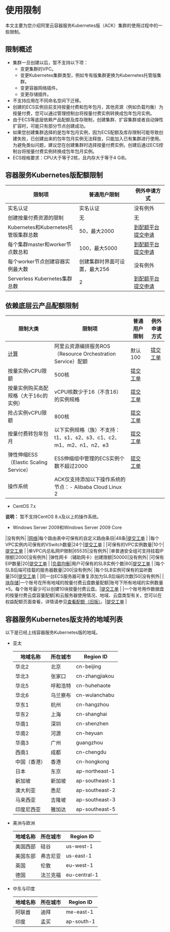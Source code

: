 # 使用限制

本文主要为您介绍阿里云容器服务Kubernetes版（ACK）集群的使用过程中的一些限制。

## 限制概述

-   集群一旦创建以后，暂不支持以下项：
    -   变更集群的VPC。
    -   变更Kubernetes集群类型，例如专有版集群更换为Kubernetes托管版集群。
    -   变更容器网络插件。
    -   变更存储插件。
-   不支持应用在不同命名空间下迁移。
-   创建的ECS实例目前支持按量付费和包年包月，其他资源（例如负载均衡）为按量付费，您可以通过管理控制台将按量付费实例转换成包年包月实例。
-   由于ECS等底层依赖产品配额及库存限制，创建集群、扩容集群或者自动弹性扩容时，可能只有部分节点创建成功。
-   如果您创建集群选择的是包年包月实例，因为ECS配额及库存限制可能导致创建失败，已创建出来的包年包月实例无法释放，只能加入已有集群进行使用。为避免类似问题，建议您在创建集群时选择按量付费实例，创建后通过ECS控制台将按量付费实例转换成包年包月实例。
-   ECS规格要求：CPU大于等于2核，且内存大于等于4 GiB。

## 容器服务Kubernetes版配额限制

|限制项|普通用户限制|例外申请方式|
|---|------|------|
|实名认证|实名认证|没有例外|
|创建按量付费资源的限制|无|无|
|Kubernetes和Kubernetes托管版集群总数|50，最大2000|[到配额平台提交申请](https://quotas.console.aliyun.com/products/csk/quotas) |
|每个集群master和worker节点数总和|100，最大5000|[到配额平台提交申请](https://quotas.console.aliyun.com/products/csk/quotas) |
|每个worker节点创建容器实例最大数|创建集群时界面可设置，最大256|没有例外|
|Serverless Kubernetes集群总数|2|[到配额平台提交申请](https://quotas.console.aliyun.com/products/csk/quotas) |

## 依赖底层云产品配额限制

|限制大类|限制项|普通用户限制|例外申请方式|
|----|---|------|------|
|[计算](/intl.zh-CN/产品简介/使用限制.md)|阿里云资源编排服务ROS（Resource Orchestration Service）配额|默认100|[提交工单](https://workorder-intl.console.aliyun.com/console.htm) |
|按量实例vCPU限额|500核|[提交工单](https://workorder-intl.console.aliyun.com/console.htm) |
|按量实例购买高配规格（大于16c的实例）|vCPU核数少于16（不含16）的实例规格|[提交工单](https://workorder-intl.console.aliyun.com/console.htm) |
|抢占实例vCPU限额|800核|[提交工单](https://workorder-intl.console.aliyun.com/console.htm) |
|按量付费转包年包月|以下实例规格（族）不支持：t1、s1、s2、s3、c1、c2、m1、m2、n1、n2、e3|[提交工单](https://workorder-intl.console.aliyun.com/console.htm) |
|弹性伸缩ESS（Elastic Scaling Service）|ESS伸缩组中管理的ECS实例个数不超过2000|[提交工单](https://workorder-intl.console.aliyun.com/console.htm) |
|操作系统|ACK仅支持添加以下操作系统的节点：-   Alibaba Cloud Linux 2
-   CentOS 7.x

**说明：** 暂不支持CentOS 8.x及以上的操作系统。

-   Windows Server 2009和Windows Server 2009 Core

|没有例外|
|[网络](/intl.zh-CN/产品简介/使用限制/限制与配额.md)|每个路由表中可保有的自定义路由条目|48条|[提交工单](https://workorder-intl.console.aliyun.com/console.htm) |
|每个VPC实例内可保有的VSwitch数量|24个|[提交工单](https://workorder-intl.console.aliyun.com/console.htm) |
|可保有的VPC实例数量|10个|[提交工单](https://workorder-intl.console.aliyun.com/console.htm) |
|单VPC内总私网IP限制|65535|没有例外|
|单普通安全组可支持挂载IP限额|2000|没有例外|
|弹性网卡（辅助网卡）创建限额|50000|没有例外|
|可保有EIP数量|20|[提交工单](https://workorder-intl.console.aliyun.com/console.htm) |
|[负载均衡](/intl.zh-CN/CLB用户指南/产品限制/使用限制.md)|用户可保有的SLB实例个数|60|[提交工单](https://workorder-intl.console.aliyun.com/console.htm) |
|每个SLB后端可挂载的服务器数量|200|没有例外|
|每个SLB实例可保有的监听数量|50|[提交工单](https://workorder-intl.console.aliyun.com/console.htm) |
|同一台ECS服务器可重复添加为SLB后端的次数|50|没有例外|
|[块存储](/intl.zh-CN/产品简介/使用限制.md)|一个账号在所有地域的按量付费云盘数量配额|账号下所有地域的实例数量\*5。每个账号最少可以创建10块按量付费云盘。|[提交工单](https://workorder-intl.console.aliyun.com/console.htm) |
|一个账号用作数据盘的按量付费云盘容量配额|和云服务器使用情况、地域、云盘类型有关，您可以在权益配额页面查看，详情请参见[查看配额（旧版）]()。|[提交工单](https://workorder-intl.console.aliyun.com/console.htm) |

## 容器服务Kubernetes版支持的地域列表

以下是已经上线容器服务Kubernetes版的地域。

-   亚太

    |地域名称|所在城市|Region ID|
    |----|----|---------|
    |华北2|北京|cn-beijing|
    |华北3|张家口|cn-zhangjiakou|
    |华北5|呼和浩特|cn-huhehaote|
    |华北6|乌兰察布|cn-wulanchabu|
    |华东1|杭州|cn-hangzhou|
    |华东2|上海|cn-shanghai|
    |华南1|深圳|cn-shenzhen|
    |华南2|河源|cn-heyuan|
    |华南3|广州|guangzhou|
    |西南1|成都|cn-chengdu|
    |中国（香港）|香港|cn-hongkong|
    |日本|东京|ap-northeast-1|
    |新加坡|新加坡|ap-southeast-1|
    |澳大利亚|悉尼|ap-southeast-2|
    |马来西亚|吉隆坡|ap-southeast-3|
    |印度尼西亚|雅加达|ap-southeast-5|

-   美洲与欧洲

    |地域名称|所在城市|Region ID|
    |----|----|---------|
    |美国西部|硅谷|us-west-1|
    |美国东部|弗吉尼亚|us-east-1|
    |英国|伦敦|eu-west-1|
    |德国|法兰克福|eu-central-1|

-   中东与印度

    |地域名称|所在城市|Region ID|
    |----|----|---------|
    |阿联酋|迪拜|me-east-1|
    |印度|孟买|ap-south-1|


